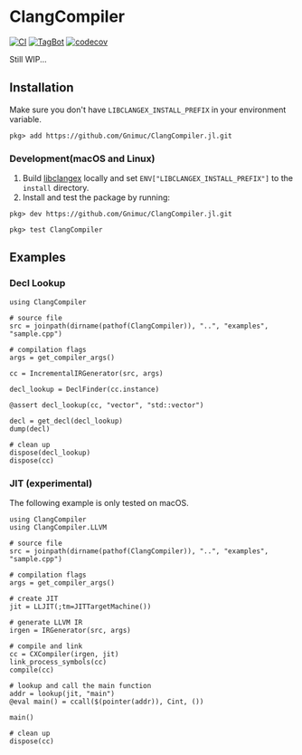 # ClangCompiler

[![CI](https://github.com/Gnimuc/ClangCompiler.jl/actions/workflows/CI.yml/badge.svg)](https://github.com/Gnimuc/ClangCompiler.jl/actions/workflows/CI.yml)
[![TagBot](https://github.com/Gnimuc/ClangCompiler.jl/actions/workflows/TagBot.yml/badge.svg)](https://github.com/Gnimuc/ClangCompiler.jl/actions/workflows/TagBot.yml)
[![codecov](https://codecov.io/gh/Gnimuc/ClangCompiler.jl/branch/master/graph/badge.svg)](https://codecov.io/gh/Gnimuc/ClangCompiler.jl)

Still WIP...

## Installation

Make sure you don't have `LIBCLANGEX_INSTALL_PREFIX` in your environment variable.

```
pkg> add https://github.com/Gnimuc/ClangCompiler.jl.git
```

### Development(macOS and Linux)
1. Build [libclangex](https://github.com/Gnimuc/libclangex) locally and set `ENV["LIBCLANGEX_INSTALL_PREFIX"]` to the `install` directory.
2. Install and test the package by running:
```julia-repl
pkg> dev https://github.com/Gnimuc/ClangCompiler.jl.git

pkg> test ClangCompiler
```

## Examples

### Decl Lookup

```
using ClangCompiler

# source file
src = joinpath(dirname(pathof(ClangCompiler)), "..", "examples", "sample.cpp")

# compilation flags
args = get_compiler_args()

cc = IncrementalIRGenerator(src, args)

decl_lookup = DeclFinder(cc.instance)

@assert decl_lookup(cc, "vector", "std::vector")

decl = get_decl(decl_lookup)
dump(decl)

# clean up
dispose(decl_lookup)
dispose(cc)
```

### JIT (experimental)

The following example is only tested on macOS.

```julia-repl
using ClangCompiler
using ClangCompiler.LLVM

# source file
src = joinpath(dirname(pathof(ClangCompiler)), "..", "examples", "sample.cpp")

# compilation flags
args = get_compiler_args()

# create JIT
jit = LLJIT(;tm=JITTargetMachine())

# generate LLVM IR
irgen = IRGenerator(src, args)

# compile and link
cc = CXCompiler(irgen, jit)
link_process_symbols(cc)
compile(cc)

# lookup and call the main function 
addr = lookup(jit, "main")
@eval main() = ccall($(pointer(addr)), Cint, ())

main()

# clean up
dispose(cc)
```
